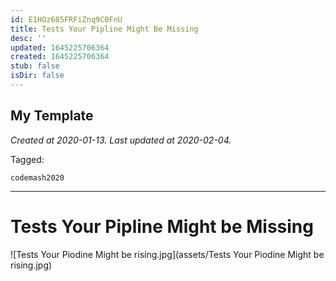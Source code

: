 ```yaml
---
id: E1HOz685FRFiZnq9C0FnU
title: Tests Your Pipline Might Be Missing
desc: ''
updated: 1645225706364
created: 1645225706364
stub: false
isDir: false
---
```

My Template
---

_Created at 2020-01-13._
_Last updated at 2020-02-04._



Tagged: 
```
codemash2020
```


---

# Tests Your Pipline Might be Missing


![Tests Your Piodine Might be rising.jpg](assets/Tests Your Piodine Might be rising.jpg)

